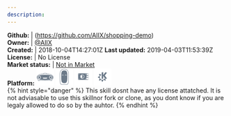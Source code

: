 ```yaml
---
description: 
---
```



**Github:** | (https://github.com/AIIX/shopping-demo)  
**Owner:** | [@AIIX](https://github.com/AIIX)  
**Created:** | 2018-10-04T14:27:01Z  **Last updated:** 2019-04-03T11:53:39Z  
**License:** | No License  
**Market status:** | [Not in Market](https://market.mycroft.ai/skill/)  
**Platform:**   ![](.gitbook/assets/mark-1-icon.png)  ![](.gitbook/assets/mark-2-icon.png)  ![](.gitbook/assets/picroft-icon.png)  ![](.gitbook/assets/kde.png)   
{% hint style="danger" %}
This skill dosnt have any license attatched. It is not adviasable to use this skillnor fork or clone, as you dont know if you are legaly allowed to do so by the auhtor.
{% endhint %}
